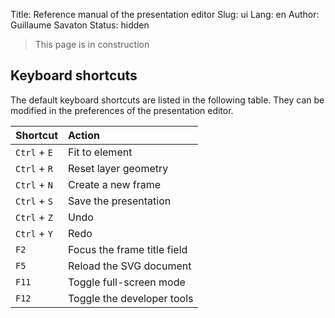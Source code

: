 Title: Reference manual of the presentation editor
Slug: ui
Lang: en
Author: Guillaume Savaton
Status: hidden

> This page is in construction

Keyboard shortcuts
------------------

The default keyboard shortcuts are listed in the following table.
They can be modified in the preferences of the presentation editor.

| Shortcut     | Action                      |
|:-------------|:----------------------------|
| `Ctrl` + `E` | Fit to element              |
| `Ctrl` + `R` | Reset layer geometry        |
| `Ctrl` + `N` | Create a new frame          |
| `Ctrl` + `S` | Save the presentation       |
| `Ctrl` + `Z` | Undo                        |
| `Ctrl` + `Y` | Redo                        |
| `F2`         | Focus the frame title field |
| `F5`         | Reload the SVG document     |
| `F11`        | Toggle full-screen mode     |
| `F12`        | Toggle the developer tools  |
